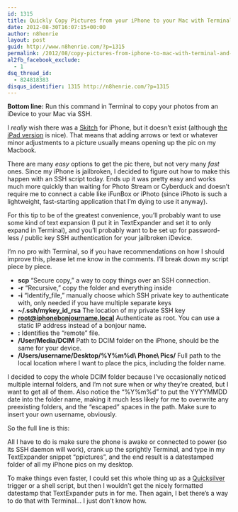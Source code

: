```yaml
---
id: 1315
title: Quickly Copy Pictures from your iPhone to your Mac with Terminal and SSH
date: 2012-08-30T16:07:15+00:00
author: n8henrie
layout: post
guid: http://www.n8henrie.com/?p=1315
permalink: /2012/08/copy-pictures-from-iphone-to-mac-with-terminal-and-ssh/
al2fb_facebook_exclude:
  - 1
dsq_thread_id:
  - 824818383
disqus_identifier: 1315 http://n8henrie.com/?p=1315
---
```

**Bottom line:** Run this command in Terminal to copy your photos from an iDevice to your Mac via SSH.
  
<!--more-->

I _really_ wish there was a <a target="_blank" href="http://skitch.com/">Skitch</a> for iPhone, but it doesn&#8217;t exist (although <a target="_blank" href="http://itunes.apple.com/us/app/skitch-for-ipad/id490505997?mt=8&#038;at=10l5H6">the iPad version</a> is nice). That means that adding arrows or text or whatever minor adjustments to a picture usually means opening up the pic on my Macbook.

There are many _easy_ options to get the pic there, but not very many _fast_ ones. Since my iPhone is jailbroken, I decided to figure out how to make this happen with an SSH script today. Ends up it was pretty easy and works much more quickly than waiting for Photo Stream or Cyberduck and doesn&#8217;t require me to connect a cable like iFunBox or iPhoto (since iPhoto is such a lightweight, fast-starting application that I&#8217;m dying to use it anyway). 

For this tip to be of the greatest convenience, you&#8217;ll probably want to use some kind of text expansion (I put it in TextExpander and set it to only expand in Terminal), and you&#8217;ll probably want to be set up for password-less / public key SSH authentication for your jailbroken iDevice.

I&#8217;m no pro with Terminal, so if you have recommendations on how I should improve this, please let me know in the comments. I&#8217;ll break down my script piece by piece.

  * **scp** &#8220;Secure copy,&#8221; a way to copy things over an SSH connection.
  * **-r** &#8220;Recursive,&#8221; copy the folder and everything inside
  * **-i** &#8220;Identify_file,&#8221; manually choose which SSH private key to authenticate with, only needed if you have multiple separate keys
  * **~/.ssh/mykey\_id\_rsa** The location of my private SSH key
  * **root@iphonebonjourname.local** Authenticate as root. You can use a static IP address instead of a bonjour name.
  * **:** Identifies the &#8220;remote&#8221; file.
  * **/User/Media/DCIM** Path to DCIM folder on the iPhone, should be the same for your device.
  * **/Users/username/Desktop/%Y%m%d\ Phone\ Pics/** Full path to the local location where I want to place the pics, including the folder name.

I decided to copy the whole DCIM folder because I&#8217;ve occasionally noticed multiple internal folders, and I&#8217;m not sure when or why they&#8217;re created, but I want to get all of them. Also notice the &#8220;%Y%m%d&#8221; to put the YYYYMMDD date into the folder name, making it much less likely for me to overwrite any preexisting folders, and the &#8220;escaped&#8221; spaces in the path. Make sure to insert your own username, obviously.

So the full line is this:



All I have to do is make sure the phone is awake or connected to power (so its SSH daemon will work), crank up the sprightly Terminal, and type in my TextExpander snippet &#8220;ppictures&#8221;, and the end result is a datestamped folder of all my iPhone pics on my desktop.

To make things even faster, I could set this whole thing up as a <a target="_blank" href="http://qsapp.com/">Quicksilver</a> trigger or a shell script, but then I wouldn&#8217;t get the nicely formatted datestamp that TextExpander puts in for me. Then again, I bet there&#8217;s a way to do that with Terminal… I just don&#8217;t know how.